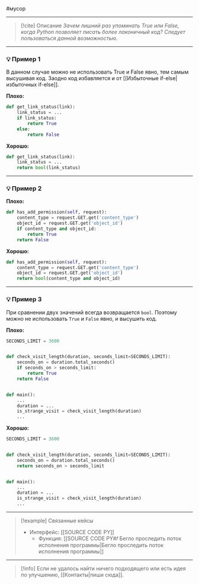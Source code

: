 #мусор 
***

> [!cite] Описание
>_Зачем лишний раз упоминать True или False, когда Python позволяет писать более лаконичный код? Следует пользоваться данной возможностью._

***
### 💡 Пример 1
В данном случае можно не использовать True и False явно, тем самым высушивая код. Заодно код избавляется и от [[Избыточные if-else|избыточных if-else]].

**Плохо:**
```python
def get_link_status(link):
	link_status = ...
	if link_status:
		return True
	else:
		return False
```

**Хорошо:**
```python
def get_link_status(link):
	link_status = ...
	return bool(link_status)
```

***
### 💡 Пример 2


**Плохо:**
```python
def has_add_permission(self, request):
	content_type = request.GET.get('content_type')
	object_id = request.GET.get('object_id')
	if content_type and object_id:
		return True
	return False
```

**Хорошо:**
```python
def has_add_permission(self, request):
	content_type = request.GET.get('content_type')
	object_id = request.GET.get('object_id')
	return bool(content_type and object_id)
```

***
### 💡 Пример 3
При сравнении двух значений всегда возвращается `bool`. Поэтому можно не использовать `True` и `False` явно, и высушить код.

**Плохо:**
```python
SECONDS_LIMIT = 3600


def check_visit_length(duration, seconds_limit=SECONDS_LIMIT):
	seconds_on = duration.total_seconds()
	if seconds_on > seconds_limit:
		return True
	return False


def main():
	...
	duration = ...
	is_strange_visit = check_visit_length(duration)
	...
```

**Хорошо:**
```python
SECONDS_LIMIT = 3600


def check_visit_length(duration, seconds_limit=SECONDS_LIMIT):
	seconds_on = duration.total_seconds()
	return seconds_on > seconds_limit


def main():
	...
	duration = ...
	is_strange_visit = check_visit_length(duration)
	...
```

***

> [!example] Связанные кейсы
>- Интерфейс: [[SOURCE CODE PY]]
>	- Функция: [[SOURCE CODE PY#𝑓 Бегло проследить поток исполнения программы|Бегло проследить поток исполнения программы]]

***

> [!info]
> Если не удалось найти ничего подходящего или есть идея по улучшению, [[Контакты|пиши сюда]].

